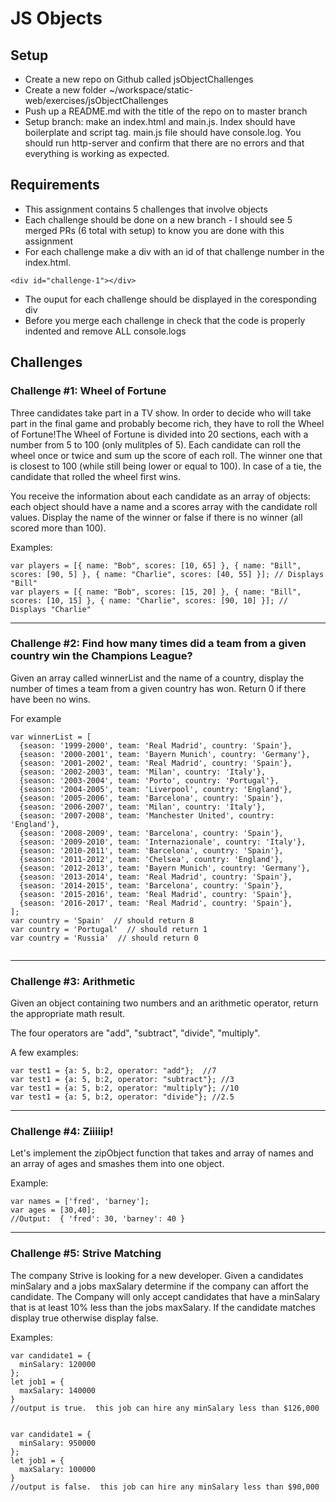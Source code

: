 # JS Objects

## Setup
* Create a new repo on Github called jsObjectChallenges
* Create a new folder ~/workspace/static-web/exercises/jsObjectChallenges
* Push up a README.md with the title of the repo on to master branch
* Setup branch:  make an index.html and main.js.  Index should have boilerplate and script tag.  main.js file should have console.log. You should run http-server and confirm that there are no errors and that everything is working as expected.


## Requirements
* This assignment contains 5 challenges that involve objects
* Each challenge should be done on a new branch - I should see 5 merged PRs (6 total with setup) to know you are done with this assignment
* For each challenge make a div with an id of that challenge number in the index.html.  
```
<div id="challenge-1"></div>
```
* The ouput for each challenge should be displayed in the coresponding div
* Before you merge each challenge in check that the code is properly indented and remove ALL console.logs

## Challenges

### Challenge #1: Wheel of Fortune
Three candidates take part in a TV show.  In order to decide who will take part in the final game and probably become rich, they have to roll the Wheel of Fortune!The Wheel of Fortune is divided into 20 sections, each with a number from 5 to 100 (only mulitples of 5).  Each candidate can roll the wheel once or twice and sum up the score of each roll. The winner one that is closest to 100 (while still being lower or equal to 100). In case of a tie, the candidate that rolled the wheel first wins.

You receive the information about each candidate as an array of objects: each object should have a name and a scores array with the candidate roll values.  Display the name of the winner or false if there is no winner (all scored more than 100).

Examples:
```
var players = [{ name: "Bob", scores: [10, 65] }, { name: "Bill", scores: [90, 5] }, { name: "Charlie", scores: [40, 55] }]; // Displays "Bill"
var players = [{ name: "Bob", scores: [15, 20] }, { name: "Bill", scores: [10, 15] }, { name: "Charlie", scores: [90, 10] }]; // Displays "Charlie"
```

<hr/>


### Challenge #2: Find how many times did a team from a given country win the Champions League?
Given an array called winnerList and the name of a country, display the number of times a team from a given country has won. Return 0 if there have been no wins.

For example
```
var winnerList = [
  {season: '1999-2000', team: 'Real Madrid', country: 'Spain'},
  {season: '2000-2001', team: 'Bayern Munich', country: 'Germany'},
  {season: '2001-2002', team: 'Real Madrid', country: 'Spain'},
  {season: '2002-2003', team: 'Milan', country: 'Italy'},
  {season: '2003-2004', team: 'Porto', country: 'Portugal'},
  {season: '2004-2005', team: 'Liverpool', country: 'England'},
  {season: '2005-2006', team: 'Barcelona', country: 'Spain'},
  {season: '2006-2007', team: 'Milan', country: 'Italy'},
  {season: '2007-2008', team: 'Manchester United', country: 'England'},
  {season: '2008-2009', team: 'Barcelona', country: 'Spain'},
  {season: '2009-2010', team: 'Internazionale', country: 'Italy'},
  {season: '2010-2011', team: 'Barcelona', country: 'Spain'},
  {season: '2011-2012', team: 'Chelsea', country: 'England'},
  {season: '2012-2013', team: 'Bayern Munich', country: 'Germany'},
  {season: '2013-2014', team: 'Real Madrid', country: 'Spain'},
  {season: '2014-2015', team: 'Barcelona', country: 'Spain'},
  {season: '2015-2016', team: 'Real Madrid', country: 'Spain'},
  {season: '2016-2017', team: 'Real Madrid', country: 'Spain'},
];
var country = 'Spain'  // should return 8
var country = 'Portugal'  // should return 1
var country = 'Russia'  // should return 0


```

<hr/>


### Challenge #3: Arithmetic
Given an object containing two numbers and an arithmetic operator, return the appropriate math result.

The four operators are "add", "subtract", "divide", "multiply".

A few examples:
```
var test1 = {a: 5, b:2, operator: "add"};  //7
var test1 = {a: 5, b:2, operator: "subtract"}; //3
var test1 = {a: 5, b:2, operator: "multiply"}; //10
var test1 = {a: 5, b:2, operator: "divide"}; //2.5
```

<hr/>


### Challenge #4: Ziiiiip!
Let's implement the zipObject function that takes and array of names and an array of ages and smashes them into one object.


Example:
 ```
var names = ['fred', 'barney'];
var ages = [30,40];
//Output:  { 'fred': 30, 'barney': 40 }
```

<hr/>


### Challenge #5: Strive Matching
The company Strive is looking for a new developer.  Given a candidates minSalary and a jobs maxSalary determine if the company can affort the candidate.  The Company will only accept candidates that have a minSalary that is at least 10% less than the jobs maxSalary.  If the candidate matches display true otherwise display false.

Examples:
```
var candidate1 = {
  minSalary: 120000
};
let job1 = {
  maxSalary: 140000
}
//output is true.  this job can hire any minSalary less than $126,000


var candidate1 = {
  minSalary: 950000
};
let job1 = {
  maxSalary: 100000
}
//output is false.  this job can hire any minSalary less than $90,000
```
